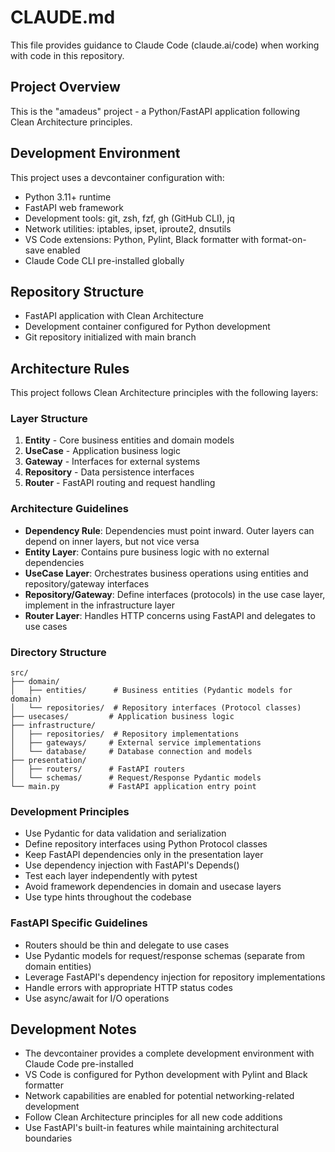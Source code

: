 # CLAUDE.md

This file provides guidance to Claude Code (claude.ai/code) when working with code in this repository.

## Project Overview

This is the "amadeus" project - a Python/FastAPI application following Clean Architecture principles.

## Development Environment

This project uses a devcontainer configuration with:
- Python 3.11+ runtime
- FastAPI web framework
- Development tools: git, zsh, fzf, gh (GitHub CLI), jq
- Network utilities: iptables, ipset, iproute2, dnsutils
- VS Code extensions: Python, Pylint, Black formatter with format-on-save enabled
- Claude Code CLI pre-installed globally

## Repository Structure

- FastAPI application with Clean Architecture
- Development container configured for Python development
- Git repository initialized with main branch

## Architecture Rules

This project follows Clean Architecture principles with the following layers:

### Layer Structure
1. **Entity** - Core business entities and domain models
2. **UseCase** - Application business logic
3. **Gateway** - Interfaces for external systems
4. **Repository** - Data persistence interfaces
5. **Router** - FastAPI routing and request handling

### Architecture Guidelines
- **Dependency Rule**: Dependencies must point inward. Outer layers can depend on inner layers, but not vice versa
- **Entity Layer**: Contains pure business logic with no external dependencies
- **UseCase Layer**: Orchestrates business operations using entities and repository/gateway interfaces
- **Repository/Gateway**: Define interfaces (protocols) in the use case layer, implement in the infrastructure layer
- **Router Layer**: Handles HTTP concerns using FastAPI and delegates to use cases

### Directory Structure
```
src/
├── domain/
│   ├── entities/      # Business entities (Pydantic models for domain)
│   └── repositories/  # Repository interfaces (Protocol classes)
├── usecases/         # Application business logic
├── infrastructure/
│   ├── repositories/  # Repository implementations
│   ├── gateways/     # External service implementations
│   └── database/     # Database connection and models
├── presentation/
│   ├── routers/      # FastAPI routers
│   └── schemas/      # Request/Response Pydantic models
└── main.py           # FastAPI application entry point
```

### Development Principles
- Use Pydantic for data validation and serialization
- Define repository interfaces using Python Protocol classes
- Keep FastAPI dependencies only in the presentation layer
- Use dependency injection with FastAPI's Depends()
- Test each layer independently with pytest
- Avoid framework dependencies in domain and usecase layers
- Use type hints throughout the codebase

### FastAPI Specific Guidelines
- Routers should be thin and delegate to use cases
- Use Pydantic models for request/response schemas (separate from domain entities)
- Leverage FastAPI's dependency injection for repository implementations
- Handle errors with appropriate HTTP status codes
- Use async/await for I/O operations

## Development Notes

- The devcontainer provides a complete development environment with Claude Code pre-installed
- VS Code is configured for Python development with Pylint and Black formatter
- Network capabilities are enabled for potential networking-related development
- Follow Clean Architecture principles for all new code additions
- Use FastAPI's built-in features while maintaining architectural boundaries